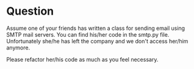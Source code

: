 # Question
Assume one of your friends has written a class for sending email using SMTP mail servers.
You can find his/her code in the smtp.py file.
Unfortunately she/he has left the company and we don't access her/him anymore.

Please refactor her/his code as much as you feel necessary.
